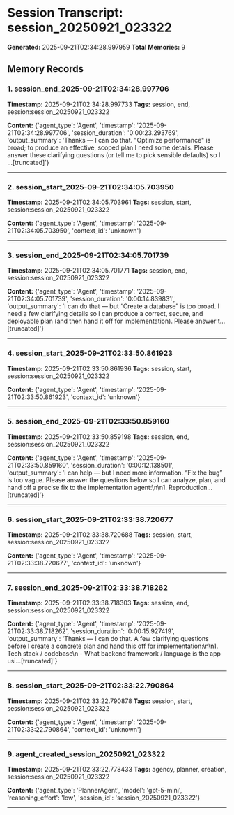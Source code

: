 # Session Transcript: session_20250921_023322

**Generated:** 2025-09-21T02:34:28.997959
**Total Memories:** 9

## Memory Records

### 1. session_end_2025-09-21T02:34:28.997706

**Timestamp:** 2025-09-21T02:34:28.997733
**Tags:** session, end, session:session_20250921_023322

**Content:** {'agent_type': 'Agent', 'timestamp': '2025-09-21T02:34:28.997706', 'session_duration': '0:00:23.293769', 'output_summary': 'Thanks — I can do that. "Optimize performance" is broad; to produce an effective, scoped plan I need some details. Please answer these clarifying questions (or tell me to pick sensible defaults) so I ...[truncated]'}

---

### 2. session_start_2025-09-21T02:34:05.703950

**Timestamp:** 2025-09-21T02:34:05.703961
**Tags:** session, start, session:session_20250921_023322

**Content:** {'agent_type': 'Agent', 'timestamp': '2025-09-21T02:34:05.703950', 'context_id': 'unknown'}

---

### 3. session_end_2025-09-21T02:34:05.701739

**Timestamp:** 2025-09-21T02:34:05.701771
**Tags:** session, end, session:session_20250921_023322

**Content:** {'agent_type': 'Agent', 'timestamp': '2025-09-21T02:34:05.701739', 'session_duration': '0:00:14.839831', 'output_summary': 'I can do that — but “Create a database” is too broad. I need a few clarifying details so I can produce a correct, secure, and deployable plan (and then hand it off for implementation). Please answer t...[truncated]'}

---

### 4. session_start_2025-09-21T02:33:50.861923

**Timestamp:** 2025-09-21T02:33:50.861936
**Tags:** session, start, session:session_20250921_023322

**Content:** {'agent_type': 'Agent', 'timestamp': '2025-09-21T02:33:50.861923', 'context_id': 'unknown'}

---

### 5. session_end_2025-09-21T02:33:50.859160

**Timestamp:** 2025-09-21T02:33:50.859198
**Tags:** session, end, session:session_20250921_023322

**Content:** {'agent_type': 'Agent', 'timestamp': '2025-09-21T02:33:50.859160', 'session_duration': '0:00:12.138501', 'output_summary': 'I can help — but I need more information. “Fix the bug” is too vague. Please answer the questions below so I can analyze, plan, and hand off a precise fix to the implementation agent:\n\n1. Reproduction...[truncated]'}

---

### 6. session_start_2025-09-21T02:33:38.720677

**Timestamp:** 2025-09-21T02:33:38.720688
**Tags:** session, start, session:session_20250921_023322

**Content:** {'agent_type': 'Agent', 'timestamp': '2025-09-21T02:33:38.720677', 'context_id': 'unknown'}

---

### 7. session_end_2025-09-21T02:33:38.718262

**Timestamp:** 2025-09-21T02:33:38.718303
**Tags:** session, end, session:session_20250921_023322

**Content:** {'agent_type': 'Agent', 'timestamp': '2025-09-21T02:33:38.718262', 'session_duration': '0:00:15.927419', 'output_summary': 'Thanks — I can do that. A few clarifying questions before I create a concrete plan and hand this off for implementation:\n\n1. Tech stack / codebase\n   - What backend framework / language is the app usi...[truncated]'}

---

### 8. session_start_2025-09-21T02:33:22.790864

**Timestamp:** 2025-09-21T02:33:22.790878
**Tags:** session, start, session:session_20250921_023322

**Content:** {'agent_type': 'Agent', 'timestamp': '2025-09-21T02:33:22.790864', 'context_id': 'unknown'}

---

### 9. agent_created_session_20250921_023322

**Timestamp:** 2025-09-21T02:33:22.778433
**Tags:** agency, planner, creation, session:session_20250921_023322

**Content:** {'agent_type': 'PlannerAgent', 'model': 'gpt-5-mini', 'reasoning_effort': 'low', 'session_id': 'session_20250921_023322'}

---


